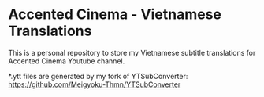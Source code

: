 # Accented Cinema - Vietnamese Translations
This is a personal repository to store my Vietnamese subtitle translations for Accented Cinema Youtube channel.

\*.ytt files are generated by my fork of YTSubConverter: https://github.com/Meigyoku-Thmn/YTSubConverter
